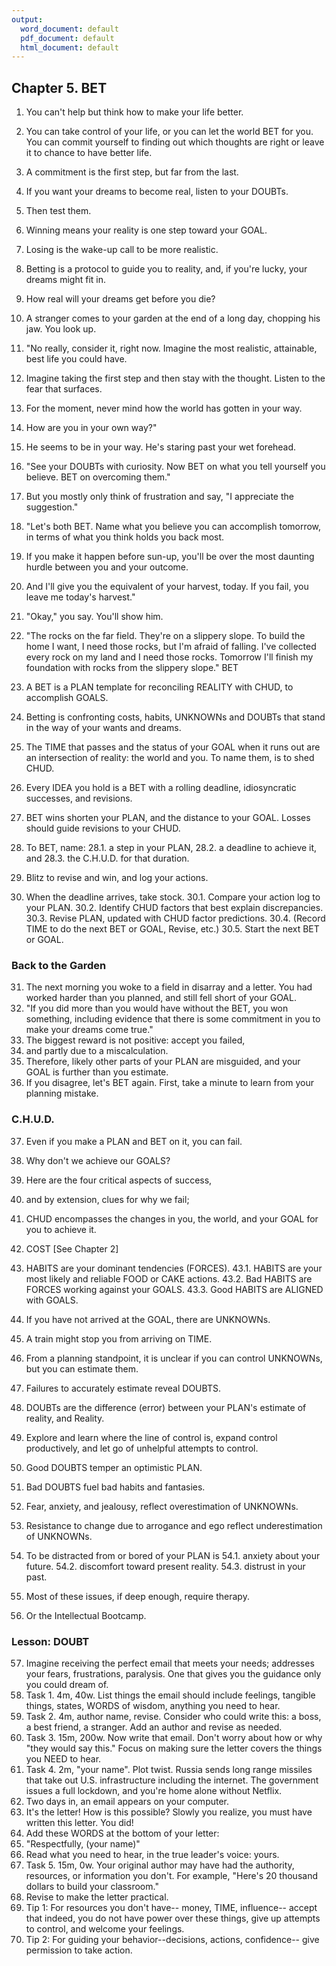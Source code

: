 ```yaml
---
output:
  word_document: default
  pdf_document: default
  html_document: default
---
```


## Chapter 5.	BET

1.	You can't help but think how to make your life better.
2.	You can take control of your life, or you can let the world BET for you. 
You can commit yourself to finding out which thoughts are right or 
leave it to chance to have better life.
3.	A commitment is the first step, but far from the last.
4.	If you want your dreams to become real, listen to your DOUBTs.
5.	Then test them.
6.	Winning means your reality is one step toward your GOAL. 
7.	Losing is the wake-up call to be more realistic.
8.	Betting is a protocol to guide you to reality, and, if you're lucky, your 
dreams might fit in.
9.	How real will your dreams get before you die?

10.	A stranger comes to your garden at the end of a long day, chopping his 
jaw. You look up.
11.	"No really, consider it, right now. Imagine the most realistic, 
attainable, best life you could have. 
12.	Imagine taking the first step and then stay with the thought. Listen to 
the fear that surfaces. 
13.	For the moment, never mind how the world has gotten in your way. 
14.	How are you in your own way?"
15.	He seems to be in your way. He's staring past your wet forehead.
16.	"See your DOUBTs with curiosity. Now BET on what you tell yourself 
you believe. BET on overcoming them."
17.	But you mostly only think of frustration and say, "I appreciate the 
suggestion."
18.	"Let's both BET. Name what you believe you can accomplish 
tomorrow, in terms of what you think holds you back most. 
19.	If you make it happen before sun-up, you'll be over the most daunting 
hurdle between you and your outcome. 
20.	And I'll give you the equivalent of your harvest, today. If you fail, you 
leave me today's harvest."
21.	"Okay," you say. You'll show him.
22.	"The rocks on the far field. They're on a slippery slope. To build the 
home I want, I need those rocks, but I'm afraid of falling. I've collected 
every rock on my land and I need those rocks. Tomorrow I'll finish my 
foundation with rocks from the slippery slope."
BET
23.	A BET is a PLAN template for reconciling REALITY with CHUD, to 
accomplish GOALS.
24.	Betting is confronting costs, habits, UNKNOWNs and DOUBTs that 
stand in the way of your wants and dreams. 
25.	The TIME that passes and the status of your GOAL when it runs out are 
an intersection of reality: the world and you. To name them, is to shed 
CHUD.
26.	Every IDEA you hold is a BET with a rolling deadline, idiosyncratic 
successes, and revisions.
27.	BET wins shorten your PLAN, and the distance to your GOAL. Losses 
should guide revisions to your CHUD.
28.	To BET, name: 
28.1.	a step in your PLAN, 
28.2.	a deadline to achieve it, and 
28.3.	the C.H.U.D. for that duration.
29.	Blitz to revise and win, and log your actions.
30.	When the deadline arrives, take stock. 
30.1.	Compare your action log to your PLAN. 
30.2.	Identify CHUD factors that best explain discrepancies.
30.3.	Revise PLAN, updated with CHUD factor predictions.
30.4.	(Record TIME to do the next BET or GOAL, Revise, etc.)
30.5.	Start the next BET or GOAL.

### Back to the Garden

31.	The next morning you woke to a field in disarray and a letter. You had 
worked harder than you planned, and still fell short of your GOAL. 
32.	"If you did more than you would have without the BET, you won 
something, including evidence that there is some commitment in you 
to make your dreams come true."
33.	The biggest reward is not positive: accept you failed, 
34.	and partly due to a miscalculation. 
35.	Therefore, likely other parts of your PLAN are misguided, and your 
GOAL is further than you estimate.
36.	If you disagree, let's BET again. First, take a minute to learn from your 
planning mistake.

### C.H.U.D. 

37.	Even if you make a PLAN and BET on it, you can fail.
38.	Why don't we achieve our GOALS?
39.	Here are the four critical aspects of success, 
40.	and by extension, clues for why we fail;
41.	CHUD encompasses the changes in you, the world, and your GOAL for 
you to achieve it.
42.	COST [See Chapter 2]
43.	HABITS are your dominant tendencies (FORCES). 
43.1.	HABITS are your most likely and reliable FOOD or CAKE actions.
43.2.	Bad HABITS are FORCES working against your GOALS. 
43.3.	Good HABITS are ALIGNED with GOALS.
44.	If you have not arrived at the GOAL, there are UNKNOWNs. 
45.	A train might stop you from arriving on TIME.
46.	From a planning standpoint, it is unclear if you can control 
UNKNOWNs, but you can estimate them. 
47.	Failures to accurately estimate reveal DOUBTS.
48.	DOUBTs are the difference (error) between your PLAN's estimate of 
reality, and Reality.
49.	Explore and learn where the line of control is, expand control 
productively, and let go of unhelpful attempts to control.
50.	Good DOUBTS temper an optimistic PLAN. 
51.	Bad DOUBTS fuel bad habits and fantasies.
52.	Fear, anxiety, and jealousy, reflect overestimation of UNKNOWNs. 
53.	Resistance to change due to arrogance and ego reflect 
underestimation of UNKNOWNs.
54.	To be distracted from or bored of your PLAN is
54.1.	 anxiety about your future. 
54.2.	discomfort toward present reality. 
54.3.	distrust in your past.

55.	Most of these issues, if deep enough, require therapy. 
56.	Or the Intellectual Bootcamp.

### Lesson: DOUBT 

57.	Imagine receiving the perfect email that meets your needs; addresses 
your fears, frustrations, paralysis. One that gives you the guidance 
only you could dream of.
58.	Task 1. 4m, 40w. List things the email should include feelings, tangible 
things, states, WORDS of wisdom, anything you need to hear.
59.	Task 2. 4m, author name, revise. Consider who could write this: a 
boss, a best friend, a stranger. Add an author and revise as needed.
60.	Task 3. 15m, 200w. Now write that email. Don't worry about how or 
why "they would say this." Focus on making sure the letter covers the 
things you NEED to hear.
61.	Task 4. 2m, "your name". Plot twist. Russia sends long range missiles 
that take out U.S. infrastructure including the internet. The 
government issues a full lockdown, and you're home alone without 
Netflix.
62.	Two days in, an email appears on your computer.
63.	It's the letter! How is this possible? Slowly you realize, you must have 
written this letter. You did!
64.	Add these WORDS at the bottom of your letter:
65.	"Respectfully, (your name)"
66.	Read what you need to hear, in the true leader's voice: yours.
67.	Task 5. 15m, 0w. Your original author may have had the authority, 
resources, or information you don't. For example, "Here's 20 thousand 
dollars to build your classroom."
68.	Revise to make the letter practical.
69.	Tip 1: For resources you don't have-- money, TIME, influence-- accept 
that indeed, you do not have power over these things, give up 
attempts to control, and welcome your feelings.
70.	Tip 2: For guiding your behavior--decisions, actions, confidence-- give 
permission to take action.

